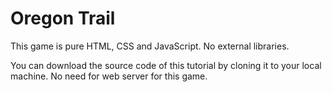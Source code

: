 # Oregon Trail

This game is pure HTML, CSS and JavaScript. No external libraries.

You can download the source code of this tutorial by cloning it to your local machine. 
No need for web server for this game.

